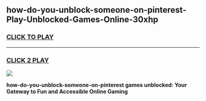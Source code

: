 
## how-do-you-unblock-someone-on-pinterest-Play-Unblocked-Games-Online-30xhp
<h3>
<a href="https://premium76.site?title=how-do-you-unblock-someone-on-pinterest&ref=25A">CLICK TO PLAY</a></h3>
<hr>

<h3>
<a href="https://premium76.site?title=how-do-you-unblock-someone-on-pinterest&ref=25A">CLICK 2 PLAY</a>
  
</h3>

<a href="https://premium76.site?title=how-do-you-unblock-someone-on-pinterest&ref=25A"><img src="https://clearcache.store/games.png"></a>


**how-do-you-unblock-someone-on-pinterest games unblocked: Your Gateway to Fun and Accessible Online Gaming**
